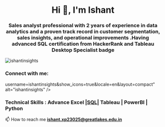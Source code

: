 
<h1 align="center">Hi 👋, I'm Ishant</h1>
<h3 align="center">Sales analyst professional with 2 years of experience in data analytics and a proven track record in customer segmentation, sales insights, and operational improvements .Having advanced  SQL certification from HackerRank and Tableau Desktop Specialist badge</h3>

<p align="left"> <img src="https://komarev.com/ghpvc/?username=ishantinsights&label=Profile%20views&color=0e75b6&style=flat" alt="ishantinsights" /> </p>


<h3 align="left">Connect with me:</h3>
<p align="left">
</p>



username=ishantinsights&show_icons=true&locale=en&layout=compact" alt="ishantinsights" /></p>


### Technical Skills : Advance Excel |[SQL](https://drive.google.com/file/d/1Bg2Vl2dCTWbMrVa7wCQubbHkHj3lcAhE/view?usp=sharing)| Tableau | PowerBI | Python






📫 How to reach me **ishant.xp23025@greatlakes.edu.in**



